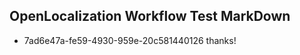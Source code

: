 ## OpenLocalization Workflow Test MarkDown
* 7ad6e47a-fe59-4930-959e-20c581440126 thanks!

<!--HONumber=Sep16_HO1-->


